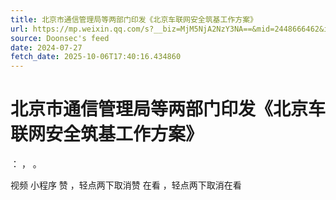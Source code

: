```yaml
---
title: 北京市通信管理局等两部门印发《北京车联网安全筑基工作方案》
url: https://mp.weixin.qq.com/s?__biz=MjM5NjA2NzY3NA==&mid=2448666462&idx=2&sn=df1c7914644f34efb40c265b04bb1319
source: Doonsec's feed
date: 2024-07-27
fetch_date: 2025-10-06T17:40:16.434860
---
```


# 北京市通信管理局等两部门印发《北京车联网安全筑基工作方案》

：
，
。

视频
小程序
赞
，轻点两下取消赞
在看
，轻点两下取消在看